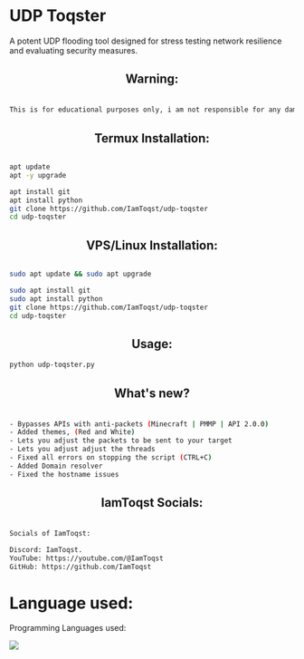# UDP Toqster

A potent UDP flooding tool designed for stress testing network resilience and evaluating security measures.

<div align="center">
    <h2><p>Warning:</p></h1>
</div>

```bash

This is for educational purposes only, i am not responsible for any damage you cause, use it at your own risk!

```

<div align="center">
    <h2> <b>Termux Installation:</b> </h1>
</div>

```bash

apt update
apt -y upgrade 

apt install git
apt install python
git clone https://github.com/IamToqst/udp-toqster
cd udp-toqster


```
<div align="center">
    <h2> <b>VPS/Linux Installation:</b> </h1>
</div>

```bash

sudo apt update && sudo apt upgrade

sudo apt install git
sudo apt install python
git clone https://github.com/IamToqst/udp-toqster
cd udp-toqster

```
<div align="center">
    <h2> <b>Usage:</b> </h1>
</div>

```bash
python udp-toqster.py
```
<div align="center">
    <h2><p>What's new?</p></h1>
</div>

```bash

- Bypasses APIs with anti-packets (Minecraft | PMMP | API 2.0.0)
- Added themes, (Red and White)
- Lets you adjust the packets to be sent to your target
- Lets you adjust adjust the threads
- Fixed all errors on stopping the script (CTRL+C)
- Added Domain resolver
- Fixed the hostname issues
```
<div align="center">
    <h2><p>IamToqst Socials:</p></h1>
</div>

```bash

Socials of IamToqst:

Discord: IamToqst.
YouTube: https://youtube.com/@IamToqst
GitHub: https://github.com/IamToqst
```
# Language used:
Programming Languages used:

<img src="https://img.shields.io/badge/Python-14354C?style=for-the-badge&logo=python&logoColor=wh">
